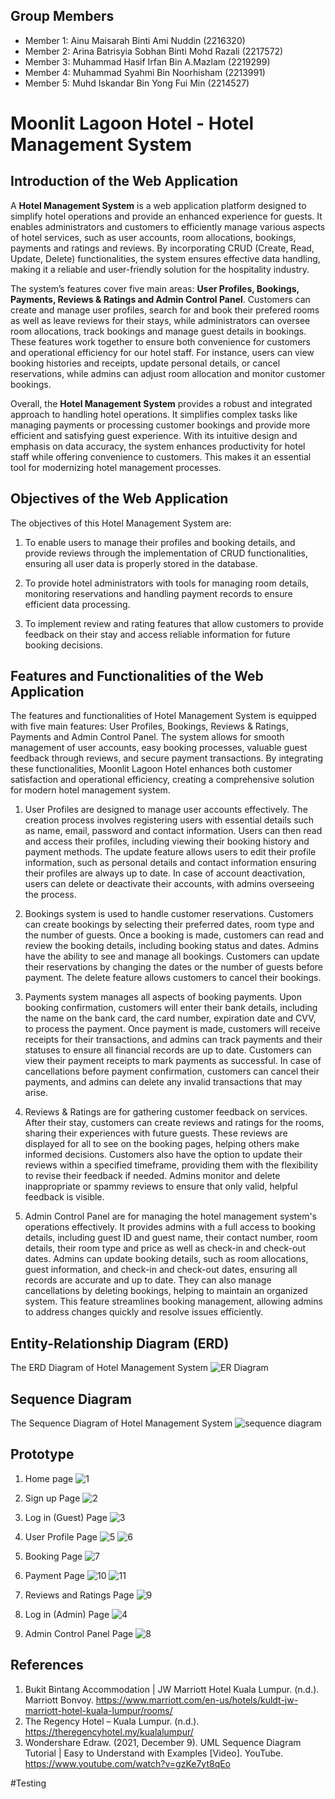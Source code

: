 ## Group Members

-   Member 1: Ainu Maisarah Binti Ami Nuddin (2216320)
-   Member 2: Arina Batrisyia Sobhan Binti Mohd Razali (2217572)
-   Member 3: Muhammad Hasif Irfan Bin A.Mazlam (2219299)
-   Member 4: Muhammad Syahmi Bin Noorhisham (2213991)
-   Member 5: Muhd Iskandar Bin Yong Fui Min (2214527)

# Moonlit Lagoon Hotel - Hotel Management System

## Introduction of the Web Application

A **Hotel Management System** is a web application platform designed to simplify hotel operations and provide an enhanced experience for guests. It enables administrators and customers to efficiently manage various aspects of hotel services, such as user accounts, room allocations, bookings, payments and ratings and reviews. By incorporating CRUD (Create, Read, Update, Delete) functionalities, the system ensures effective data handling, making it a reliable and user-friendly solution for the hospitality industry.

The system’s features cover five main areas: **User Profiles, Bookings, Payments, Reviews & Ratings and Admin Control Panel**. Customers can create and manage user profiles, search for and book their prefered rooms as well as leave reviews for their stays, while administrators can oversee room allocations, track bookings and manage guest details in bookings. These features work together to ensure both convenience for customers and operational efficiency for our hotel staff. For instance, users can view booking histories and receipts, update personal details, or cancel reservations, while admins can adjust room allocation and monitor customer bookings.

Overall, the **Hotel Management System** provides a robust and integrated approach to handling hotel operations. It simplifies complex tasks like managing payments or processing customer bookings and provide more efficient and satisfying guest experience. With its intuitive design and emphasis on data accuracy, the system enhances productivity for hotel staff while offering convenience to customers. This makes it an essential tool for modernizing hotel management processes.

## Objectives of the Web Application

The objectives of this Hotel Management System are:

1. To enable users to manage their profiles and booking details, and provide reviews through the implementation of CRUD functionalities, ensuring all user data is properly stored in the database.

2. To provide hotel administrators with tools for managing room details, monitoring reservations and handling payment records to ensure efficient data processing.

3. To implement review and rating features that allow customers to provide feedback on their stay and access reliable information for future booking decisions.

## Features and Functionalities of the Web Application

The features and functionalities of Hotel Management System is equipped with five main features: User Profiles, Bookings, Reviews & Ratings, Payments and Admin Control Panel. The system allows for smooth management of user accounts, easy booking processes, valuable guest feedback through reviews, and secure payment transactions. By integrating these functionalities, Moonlit Lagoon Hotel enhances both customer satisfaction and operational efficiency, creating a comprehensive solution for modern hotel management system.

1. User Profiles are designed to manage user accounts effectively. The creation process involves registering users with essential details such as name, email, password and contact information. Users can then read and access their profiles, including viewing their booking history and payment methods. The update feature allows users to edit their profile information, such as personal details and contact information ensuring their profiles are always up to date. In case of account deactivation, users can delete or deactivate their accounts, with admins overseeing the process.

2. Bookings system is used to handle customer reservations. Customers can create bookings by selecting their preferred dates, room type and the number of guests. Once a booking is made, customers can read and review the booking details, including booking status and dates. Admins have the ability to see and manage all bookings. Customers can update their reservations by changing the dates or the number of guests before payment. The delete feature allows customers to cancel their bookings.

3. Payments system manages all aspects of booking payments. Upon booking confirmation, customers will enter their bank details, including the name on the bank card, the card number, expiration date and CVV, to process the payment. Once payment is made, customers will receive receipts for their transactions, and admins can track payments and their statuses to ensure all financial records are up to date. Customers can view their payment receipts to mark payments as successful. In case of cancellations before payment confirmation, customers can cancel their payments, and admins can delete any invalid transactions that may arise.

4. Reviews & Ratings are for gathering customer feedback on services. After their stay, customers can create reviews and ratings for the rooms, sharing their experiences with future guests. These reviews are displayed for all to see on the booking pages, helping others make informed decisions. Customers also have the option to update their reviews within a specified timeframe, providing them with the flexibility to revise their feedback if needed. Admins monitor and delete inappropriate or spammy reviews to ensure that only valid, helpful feedback is visible.

5. Admin Control Panel are for managing the hotel management system's operations effectively. It provides admins with a full access to booking details, including guest ID and guest name, their contact number, room details, their room type and price as well as check-in and check-out dates. Admins can update booking details, such as room allocations, guest information, and check-in and check-out dates, ensuring all records are accurate and up to date. They can also manage cancellations by deleting bookings, helping to maintain an organized system. This feature streamlines booking management, allowing admins to address changes quickly and resolve issues efficiently.

## Entity-Relationship Diagram (ERD)

The ERD Diagram of Hotel Management System
![ER Diagram](https://github.com/user-attachments/assets/f7cbe9c4-c6e3-4c7b-9328-387962cc7fb7)

## Sequence Diagram

The Sequence Diagram of Hotel Management System
![sequence diagram](https://github.com/user-attachments/assets/7e8b4feb-bc82-461a-b237-8f773acf7370)

## Prototype

1. Home page
   ![1](https://github.com/user-attachments/assets/97211a51-b6a0-4f0c-b561-40e466437bbe)

2. Sign up Page
   ![2](https://github.com/user-attachments/assets/712407bc-8bd8-4952-9fdb-ea067ddcbe0a)

3. Log in (Guest) Page
   ![3](https://github.com/user-attachments/assets/5f531e7e-e9bb-4194-b0cc-8079ae294705)

4. User Profile Page
   ![5](https://github.com/user-attachments/assets/6c8a4ced-d1f9-4766-b032-3ffe342b8ac4)
   ![6](https://github.com/user-attachments/assets/356d843d-ba73-4afa-8e1b-0de5a74b57eb)

5. Booking Page
   ![7](https://github.com/user-attachments/assets/e1ec8c16-aceb-4959-aae7-a7b96ff81770)

6. Payment Page
   ![10](https://github.com/user-attachments/assets/605711ca-d62b-40b7-901e-c93c4f08af07)
   ![11](https://github.com/user-attachments/assets/d9388726-6291-4ab2-aeb6-50531f9a00a2)

7. Reviews and Ratings Page
   ![9](https://github.com/user-attachments/assets/cebaf395-c47d-440d-9768-b7bde65432cf)

8. Log in (Admin) Page
   ![4](https://github.com/user-attachments/assets/f723d1bf-1955-4088-95a5-a73a72e271d3)

9. Admin Control Panel Page
   ![8](https://github.com/user-attachments/assets/29f989de-9250-4250-b037-f7882b77e89e)

## References

1. Bukit Bintang Accommodation | JW Marriott Hotel Kuala Lumpur. (n.d.). Marriott Bonvoy. https://www.marriott.com/en-us/hotels/kuldt-jw-marriott-hotel-kuala-lumpur/rooms/
2. The Regency Hotel – Kuala Lumpur. (n.d.). https://theregencyhotel.my/kualalumpur/
3. Wondershare Edraw. (2021, December 9). UML Sequence Diagram Tutorial | Easy to Understand with Examples [Video]. YouTube. https://www.youtube.com/watch?v=gzKe7yt8qEo

#Testing
